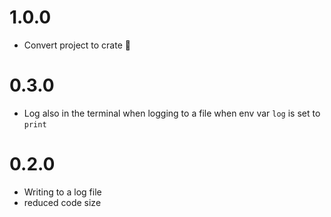 # 1.0.0
- Convert project to crate 🎉

# 0.3.0
- Log also in the terminal when logging to a file when env var `log` is set to `print`

# 0.2.0
- Writing to a log file 
- reduced code size